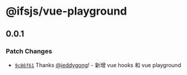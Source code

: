 # @ifsjs/vue-playground

## 0.0.1

### Patch Changes

- [`9c86f61`](https://github.com/scalerone/ifsjs/commit/9c86f6108d4a1f96e3e85338ae6263fcb433a68d) Thanks [@jeddygong](https://github.com/jeddygong)! - 新增 vue hooks 和 vue playground
